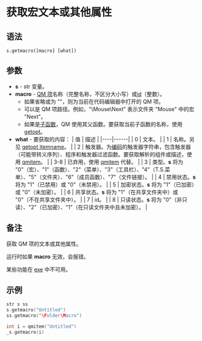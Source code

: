 # 获取宏文本或其他属性

## 语法

```
s.getmacro([macro] [what])
```

## 参数

- **s** - str 变量。
- **macro** - [QM 项](../QM_Help/IDH_ITEMS.md)名称（完整名称，不区分大小写）或[id](../Functions/IDP_QMITEM.md)（整数）。
  - 如果省略或为 ""，则为当前在代码编辑器中打开的 QM 项。
  - 可以是 QM 项路径。例如，"\Mouse\Next" 表示文件夹 "Mouse" 中的宏 "Next"。
  - 如果是[子函数](../Language/IDP_DIR_SUB.html)，QM 使用其父函数。要获取当前子函数的名称，使用 [getopt](../Functions/IDP_GETOPT.md)。
- **what** - 要获取的内容：
  | 值 | 描述 |
  |----|------|
  | 0  | 文本。 |
  | 1  | 名称。另见 [getopt itemname](../Functions/IDP_GETOPT.md)。 |
  | 2  | 触发器。为[编码](../Other/IDP_TRIGGER_CODING.md)的触发器字符串，包含触发器（可能带转义序列）、程序和触发器过滤函数。要获取解析的组件或描述，使用 [qmitem](../Functions/IDP_QMITEM.md)。 |
  | 3-8 | 已弃用，使用 [qmitem](../Functions/IDP_QMITEM.md) 代替。 |
  | 3  | 类型。**s** 将为 "0"（宏）、"1"（函数）、"2"（菜单）、"3"（工具栏）、"4"（T.S.菜单）、"5"（文件夹）、"6"（成员函数）、"7"（文件链接）。 |
  | 4  | 禁用状态。**s** 将为 "1"（已禁用）或 "0"（未禁用）。 |
  | 5  | 加密状态。**s** 将为 "1"（已加密）或 "0"（未加密）。 |
  | 6  | 共享状态。**s** 将为 "1"（在共享文件夹中）或 "0"（不在共享文件夹中）。 |
  | 7  | id。 |
  | 8  | 只读状态。**s** 将为 "0"（非只读）、"2"（已加密）、"1"（在只读文件夹中且未加密）。 |

## 备注

获取 QM 项的文本或其他属性。

运行时如果 **macro** 无效，会报错。

某些功能在 [exe](../QM_Help/IDH_MAKEEXE.md#a4) 中不可用。

## 示例

```cpp
str s ss
s.getmacro("Untitled")
ss.getmacro("\Folder\Macro")

int i = qmitem("Untitled")
_s.getmacro(i)
```